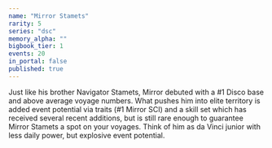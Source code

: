 ```yaml
---
name: "Mirror Stamets"
rarity: 5
series: "dsc"
memory_alpha: ""
bigbook_tier: 1
events: 20
in_portal: false
published: true
---
```


Just like his brother Navigator Stamets, Mirror debuted with a #1 Disco base and above average voyage numbers. What pushes him into elite territory is added event potential via traits (#1 Mirror SCI) and a skill set which has received several recent additions, but is still rare enough to guarantee Mirror Stamets a spot on your voyages. Think of him as da Vinci junior with less daily power, but explosive event potential.